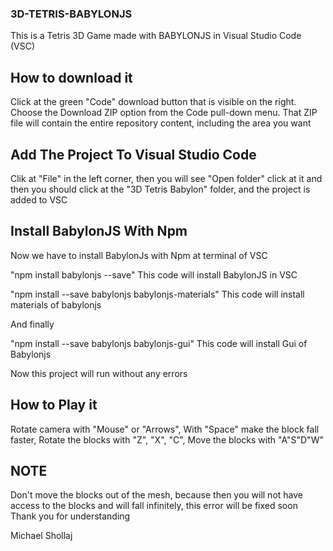 ### 3D-TETRIS-BABYLONJS

This is a Tetris 3D Game made with BABYLONJS in Visual Studio Code (VSC)

## How to download it

Click at the green "Code" download button that is visible on the right.
Choose the Download ZIP option from the Code pull-down menu. That ZIP file will contain the entire repository content, including the area you want

## Add The Project To Visual Studio Code

Clik at "File" in the left corner, then you will see "Open folder" click at it and then you should click at the "3D Tetris Babylon" folder, and the project is added to VSC

## Install BabylonJS With Npm

Now we have to install BabylonJs with Npm at terminal of VSC

"npm install babylonjs --save" 
This code will install BabylonJS in VSC

"npm install --save babylonjs babylonjs-materials"
This code will install materials of babylonjs

And finally

"npm install --save babylonjs babylonjs-gui"
This code will install Gui of Babylonjs

Now this project will run without any errors

## How to Play it

Rotate camera with "Mouse" or "Arrows",
With "Space" make the block fall faster,
Rotate the blocks with "Z", "X", "C",
Move the blocks with "A"S"D"W"

## NOTE

Don't move the blocks out of the mesh, because then you will not have access to the blocks and will fall infinitely, this error will be fixed soon
Thank you for understanding

Michael Shollaj
